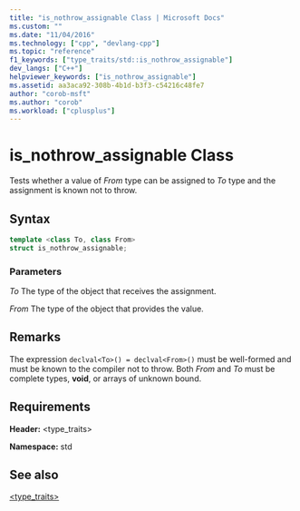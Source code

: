```yaml
---
title: "is_nothrow_assignable Class | Microsoft Docs"
ms.custom: ""
ms.date: "11/04/2016"
ms.technology: ["cpp", "devlang-cpp"]
ms.topic: "reference"
f1_keywords: ["type_traits/std::is_nothrow_assignable"]
dev_langs: ["C++"]
helpviewer_keywords: ["is_nothrow_assignable"]
ms.assetid: aa3aca92-308b-4b1d-b3f3-c54216c48fe7
author: "corob-msft"
ms.author: "corob"
ms.workload: ["cplusplus"]
---
```

# is_nothrow_assignable Class

Tests whether a value of *From* type can be assigned to *To* type and the assignment is known not to throw.

## Syntax

```cpp
template <class To, class From>
struct is_nothrow_assignable;
```

### Parameters

*To*
 The type of the object that receives the assignment.

*From*
 The type of the object that provides the value.

## Remarks

The expression `declval<To>() = declval<From>()` must be well-formed and must be known to the compiler not to throw. Both *From* and *To* must be complete types, **void**, or arrays of unknown bound.

## Requirements

**Header:** \<type_traits>

**Namespace:** std

## See also

[<type_traits>](../standard-library/type-traits.md)<br/>
